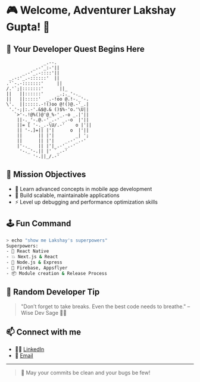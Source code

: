 # 🎮 Welcome, Adventurer Lakshay Gupta! 🏰

## 🌟 Your Developer Quest Begins Here

```plaintext
              _.--.
          _.-'_:-'||
      _.-'_.-::::'||
 _.-:'_.-::::::'  ||
.'`-.-:::::::'     ||
/.'`;|:::::::'      ||_
||   ||::::::'     _.;._'-._
||   ||:::::'  _.-!oo @.!-._'-.
\'.  ||:::::.-!()oo @!()@.-'_.|
 '.'-;|:.-'.&$@.& ()$%-'o.'\U||
   `>'-.!@%()@'@_%-'_.-o _.|'||
    ||-._'-.@.-'_.-' _.-o  |'||
    ||= [ '-._.-\U/.-'    o |'||
    || '-.]=|| |'|      o  |'||
    ||      || |'|        _| ';
    ||      || |'|    _.-'_.-'
    |'-._   || |'|_.-'_.-'
     '-._'-.|| |' `_.-'
          '-.||_/.-'

```

## 🎯 Mission Objectives

- 🌱 Learn advanced concepts in mobile app development  
- 🧱 Build scalable, maintainable applications  
- ⚡ Level up debugging and performance optimization skills  


## 🕹️ Fun Command

```bash
> echo "show me Lakshay's superpowers"
Superpowers:
- 🚀 React Native
- 💥 Next.js & React
- 🔧 Node.js & Express
- 🔐 Firebase, Appsflyer
- 📦 Module creation & Release Process
```



## 🎲 Random Developer Tip

> "Don’t forget to take breaks. Even the best code needs to breathe." – Wise Dev Sage 🧙‍♂️



## 📫 Connect with me

- 🧑‍💻 [LinkedIn](https://linkedin.com/in/lakshaythegupta)  
- 📧 [Email](mailto:lakshaythegupta@gmail.com)

---

> 🌌 May your commits be clean and your bugs be few!
